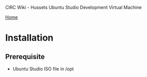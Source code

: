 CIRC Wiki - Hussets Ubuntu Studio Development Virtual Machine

[Home](Home)

# Installation

## Prerequisite

* Ubuntu Studio ISO file in /opt
